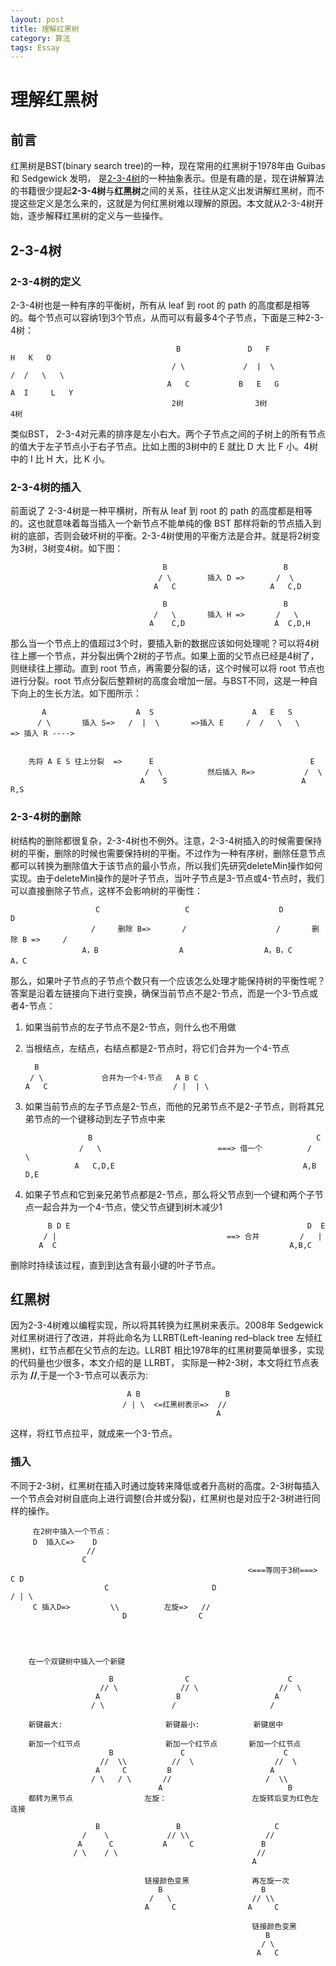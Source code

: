 ```yaml
---
layout: post
title: 理解红黑树
category: 算法
tags: Essay
---
```


# 理解红黑树

## 前言

红黑树是BST(binary search tree)的一种，现在常用的红黑树于1978年由 Guibas 和 Sedgewick 发明， 是[2-3-4树](https://en.wikipedia.org/wiki/2%E2%80%933%E2%80%934_tree)的一种抽象表示。但是有趣的是，现在讲解算法的书籍很少提起**2-3-4树**与**红黑树**之间的关系，往往从定义出发讲解红黑树，而不提这些定义是怎么来的，这就是为何红黑树难以理解的原因。本文就从2-3-4树开始，逐步解释红黑树的定义与一些操作。

## 2-3-4树

### 2-3-4树的定义

2-3-4树也是一种有序的平衡树，所有从 leaf 到 root 的 path 的高度都是相等的。每个节点可以容纳1到3个节点，从而可以有最多4个子节点，下面是三种2-3-4树：

						                 B               D   F                H   K   O  
				                    	/ \             /  |  \              /  /   \   \  
				   	                   A   C           B   E   G            A  I     L   Y  
				                        2树                3树                    4树

类似BST， 2-3-4对元素的排序是左小右大。两个子节点之间的子树上的所有节点的值大于左子节点小于右子节点。比如上图的3树中的 E 就比 D 大 比 F 小。4树中的 I 比 H 大，比 K 小。

### 2-3-4树的插入

前面说了 2-3-4树是一种平横树，所有从 leaf 到 root 的 path 的高度都是相等的。这也就意味着每当插入一个新节点不能单纯的像 BST 那样将新的节点插入到树的底部，否则会破坏树的平衡。2-3-4树使用的平衡方法是合并。就是将2树变为3树，3树变4树。如下图：


								
								      B                          B
								     / \        插入 D =>       /  \
								    A   C                     A   C,D  
								                                  
								      B                          B
								    /   \       插入 H =>       /   \
								   A    C,D                    A  C,D,H


那么当一个节点上的值超过3个时，要插入新的数据应该如何处理呢？可以将4树往上挪一个节点，并分裂出俩个2树的子节点。如果上面的父节点已经是4树了，则继续往上挪动。直到 root 节点，再需要分裂的话，这个时候可以将 root 节点也进行分裂。root 节点分裂后整颗树的高度会增加一层。与BST不同，这是一种自下向上的生长方法。如下图所示：

  		   A                    A  S                      A   E   S          
 		  / \       插入 S=>   /  |  \       =>插入 E     /  /   \   \          => 插入 R ---->
   
		  
		先将 A E S 往上分裂  =>      E                                   E
                                  /  \          然后插入 R=>           /  \
                                 A    S                              A   R,S	


### 2-3-4树的删除

树结构的删除都很复杂，2-3-4树也不例外。注意，2-3-4树插入的时候需要保持树的平衡，删除的时候也需要保持树的平衡。不过作为一种有序树，删除任意节点都可以转换为删除值大于该节点的最小节点，所以我们先研究deleteMin操作如何实现。由于deleteMin操作的是叶子节点，当叶子节点是3-节点或4-节点时，我们可以直接删除子节点，这样不会影响树的平衡性：
			
			
					   C                   C                    D                     D
			     	  /     删除 B=>       /                    /       删除 B =>     /
			       	A，B                  A                  A，B，C                A，C

			
那么，如果叶子节点的子节点个数只有一个应该怎么处理才能保持树的平衡性呢？答案是沿着左链接向下进行变换，确保当前节点不是2-节点，而是一个3-节点或者4-节点：

1. 如果当前节点的左子节点不是2-节点，则什么也不用做

2. 当根结点，左结点，右结点都是2-节点时，将它们合并为一个4-节点

		 B
		/ \	            合并为一个4-节点   A B C
	   A   C						    / |  | \

3. 如果当前节点的左子节点是2-节点，而他的兄弟节点不是2-子节点，则将其兄弟节点的一个键移动到左子节点中来
			
					 B                                                  C
				   /   \                          ===> 借一个          /   \
				  A   C,D,E                                          A,B  D,E

4. 如果子节点和它到亲兄弟节点都是2-节点，那么将父节点到一个键和两个子节点一起合并为一个4-节点，使父节点键到树木减少1

			B D E                                                     D  E
		   / |                                      ==> 合并         /   | 
		  A  C													  A,B,C

删除时持续该过程，直到到达含有最小键的叶子节点。

## 红黑树

因为2-3-4树难以编程实现，所以将其转换为红黑树来表示。2008年 Sedgewick 对红黑树进行了改进，并将此命名为 LLRBT(Left-leaning red–black tree 左倾红黑树)，红节点都在父节点的左边。LLRBT 相比1978年的红黑树要简单很多，实现的代码量也少很多，本文介绍的是 LLRBT， 实际是一种2-3树，本文将红节点表示为 **//**,于是一个3-节点可以表示为:

							  A B                   B             
							 / | \  <=红黑树表示=>  //   
					                     		  A       

这样，将红节点拉平，就成来一个3-节点。

### 插入

不同于2-3树，红黑树在插入时通过旋转来降低或者升高树的高度。2-3树每插入一个节点会对树自底向上进行调整(合并或分裂)，红黑树也是对应于2-3树进行同样的操作。

 		 在2树中插入一个节点：
    	 D  插入C=>    D
    	             //
    	            C                                                          
                                                         <===等同于3树===>    C D
    	                 C                       D                          / | \
    	 C 插入D=>         \\          左旋=>   //
        	 	             D                C
                     


		
		在一个双键树中插入一个新键
		
					      B                C                      C
					    // \              // \                  //  \
					   A                 B                     A
					  / \               /                     /

		新键最大:                       新键最小:            新键居中
		 
		新加一个红节点                   新加一个红节点       新加一个红节点           
				          B               C                      C
					    //  \\          //  \                  //  \
	 				   A     C         B                      A
					  / \   / \       //                     /  \\
                                     A                            B
 		都转为黑节点                左旋：                   左旋转后变为红色左连接
			 			 
                       B                 B                     C
				    /    \             // \\                 //
			       A      C           A     C               B
				  / \    / \                               // 
													      A
						       
							      链接颜色变黑			  再左旋一次
                                     B                      B
                                   /   \                  // \\
                                  A     C                A     C 
														  
                                                          链接颜色变黑
														     B
															/ \
														   A   C




		  